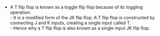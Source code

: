 - A T flip flop is known as a toggle flip flop because of its toggling operation.<br/> - It is a modified form of the JK flip flop. A T flip flop is constructed by connecting J and K inputs, creating a single input called T.<br/> - Hence why a T flip flop is also known as a single input JK flip flop.
  
  
